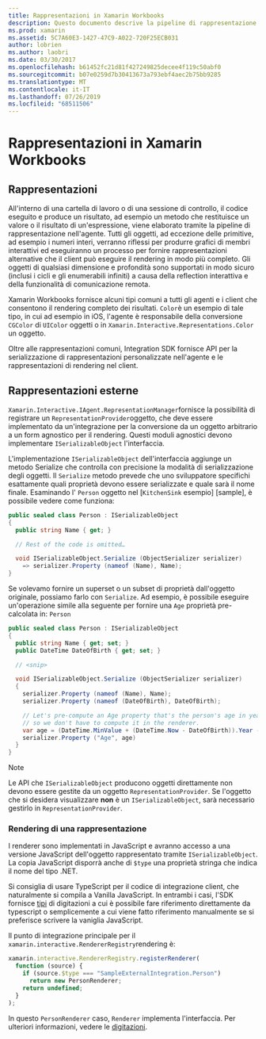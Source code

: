 ```yaml
---
title: Rappresentazioni in Xamarin Workbooks
description: Questo documento descrive la pipeline di rappresentazione Xamarin Workbooks, che consente il rendering di risultati avanzati per qualsiasi codice che restituisce un valore.
ms.prod: xamarin
ms.assetid: 5C7A60E3-1427-47C9-A022-720F25ECB031
author: lobrien
ms.author: laobri
ms.date: 03/30/2017
ms.openlocfilehash: b61452fc21d81f427249825decee4f119c50abf0
ms.sourcegitcommit: b07e0259d7b30413673a793ebf4aec2b75bb9285
ms.translationtype: MT
ms.contentlocale: it-IT
ms.lasthandoff: 07/26/2019
ms.locfileid: "68511506"
---
```

# <a name="representations-in-xamarin-workbooks"></a>Rappresentazioni in Xamarin Workbooks

## <a name="representations"></a>Rappresentazioni

All'interno di una cartella di lavoro o di una sessione di controllo, il codice eseguito e produce un risultato, ad esempio un metodo che restituisce un valore o il risultato di un'espressione, viene elaborato tramite la pipeline di rappresentazione nell'agente. Tutti gli oggetti, ad eccezione delle primitive, ad esempio i numeri interi, verranno riflessi per produrre grafici di membri interattivi ed eseguiranno un processo per fornire rappresentazioni alternative che il client può eseguire il rendering in modo più completo. Gli oggetti di qualsiasi dimensione e profondità sono supportati in modo sicuro (inclusi i cicli e gli enumerabili infiniti) a causa della reflection interattiva e della funzionalità di comunicazione remota.

Xamarin Workbooks fornisce alcuni tipi comuni a tutti gli agenti e i client che consentono il rendering completo dei risultati. `Color`è un esempio di tale tipo, in cui ad esempio in iOS, l'agente è responsabile della conversione `CGColor` di `UIColor` oggetti o in `Xamarin.Interactive.Representations.Color` un oggetto.

Oltre alle rappresentazioni comuni, Integration SDK fornisce API per la serializzazione di rappresentazioni personalizzate nell'agente e le rappresentazioni di rendering nel client.

## <a name="external-representations"></a>Rappresentazioni esterne

`Xamarin.Interactive.IAgent.RepresentationManager`fornisce la possibilità di registrare un `RepresentationProvider`oggetto, che deve essere implementato da un'integrazione per la conversione da un oggetto arbitrario a un form agnostico per il rendering. Questi moduli agnostici devono implementare `ISerializableObject` l'interfaccia.

L'implementazione `ISerializableObject` dell'interfaccia aggiunge un metodo Serialize che controlla con precisione la modalità di serializzazione degli oggetti. Il `Serialize` metodo prevede che uno sviluppatore specifichi esattamente quali proprietà devono essere serializzate e quale sarà il nome finale. Esaminando l' `Person` oggetto nel [`KitchenSink` esempio] [sample], è possibile vedere come funziona:

```csharp
public sealed class Person : ISerializableObject
{
  public string Name { get; }

  // Rest of the code is omitted…

  void ISerializableObject.Serialize (ObjectSerializer serializer)
    => serializer.Property (nameof (Name), Name);
}
```

Se volevamo fornire un superset o un subset di proprietà dall'oggetto originale, possiamo farlo con `Serialize`. Ad esempio, è possibile eseguire un'operazione simile alla seguente per fornire una `Age` proprietà pre-calcolata in: `Person`

```csharp
public sealed class Person : ISerializableObject
{
  public string Name { get; set; }
  public DateTime DateOfBirth { get; set; }

  // <snip>

  void ISerializableObject.Serialize (ObjectSerializer serializer)
  {
    serializer.Property (nameof (Name), Name);
    serializer.Property (nameof (DateOfBirth), DateOfBirth);

    // Let's pre-compute an Age property that's the person's age in years,
    // so we don't have to compute it in the renderer.
    var age = (DateTime.MinValue + (DateTime.Now - DateOfBirth)).Year - 1;
    serializer.Property ("Age", age)
  }
}
```

> [!NOTE]
> Le API che `ISerializableObject` producono oggetti direttamente non devono essere gestite da un oggetto `RepresentationProvider`. Se l'oggetto che si desidera visualizzare **non** è un `ISerializableObject`, sarà necessario gestirlo in `RepresentationProvider`.

### <a name="rendering-a-representation"></a>Rendering di una rappresentazione

I renderer sono implementati in JavaScript e avranno accesso a una versione JavaScript dell'oggetto rappresentato tramite `ISerializableObject`. La copia JavaScript disporrà anche di `$type` una proprietà stringa che indica il nome del tipo .NET.

Si consiglia di usare TypeScript per il codice di integrazione client, che naturalmente si compila a Vanilla JavaScript. In entrambi i casi, l'SDK fornisce [tipi][typings] di digitazioni a cui è possibile fare riferimento direttamente da typescript o semplicemente a cui viene fatto riferimento manualmente se si preferisce scrivere la vaniglia JavaScript.

Il punto di integrazione principale per il `xamarin.interactive.RendererRegistry`rendering è:

```js
xamarin.interactive.RendererRegistry.registerRenderer(
  function (source) {
    if (source.$type === "SampleExternalIntegration.Person")
      return new PersonRenderer;
    return undefined;
  }
);
```

In questo `PersonRenderer` caso, `Renderer` implementa l'interfaccia. Per ulteriori informazioni, vedere le [digitazioni][typings].

[typings]: https://github.com/xamarin/Workbooks/blob/master/SDK/typings/xamarin-interactive.d.ts
